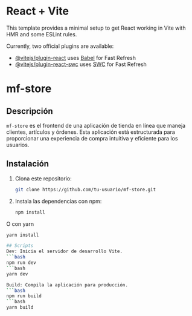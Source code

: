 # React + Vite

This template provides a minimal setup to get React working in Vite with HMR and some ESLint rules.

Currently, two official plugins are available:

- [@vitejs/plugin-react](https://github.com/vitejs/vite-plugin-react/blob/main/packages/plugin-react/README.md) uses [Babel](https://babeljs.io/) for Fast Refresh
- [@vitejs/plugin-react-swc](https://github.com/vitejs/vite-plugin-react-swc) uses [SWC](https://swc.rs/) for Fast Refresh

# mf-store

## Descripción

`mf-store` es el frontend de una aplicación de tienda en línea que maneja clientes, artículos y órdenes. Esta aplicación está estructurada para proporcionar una experiencia de compra intuitiva y eficiente para los usuarios.

## Instalación

1. Clona este repositorio:

   ```bash
   git clone https://github.com/tu-usuario/mf-store.git

2. Instala las dependencias con npm:

   ```bash
   npm install

O con yarn
   ```bash
   yarn install

## Scripts
Dev: Inicia el servidor de desarrollo Vite.
   ```bash
   npm run dev
   ```bash
   yarn dev

Build: Compila la aplicación para producción.
   ```bash
   npm run build
   ```bash
   yarn build
   
